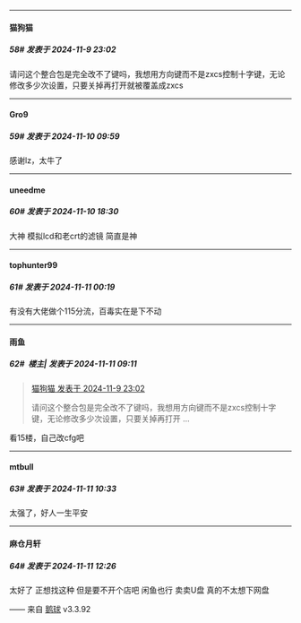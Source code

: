 ﻿
*****

####  猫狗猫  
##### 58#       发表于 2024-11-9 23:02

请问这个整合包是完全改不了键吗，我想用方向键而不是zxcs控制十字键，无论修改多少次设置，只要关掉再打开就被覆盖成zxcs


*****

####  Gro9  
##### 59#       发表于 2024-11-10 09:59

感谢lz，太牛了


*****

####  uneedme  
##### 60#       发表于 2024-11-10 18:30

大神 模拟lcd和老crt的滤镜 简直是神


*****

####  tophunter99  
##### 61#       发表于 2024-11-11 00:19

有没有大佬做个115分流，百毒实在是下不动


*****

####  雨鱼  
##### 62#         楼主| 发表于 2024-11-11 09:11

<blockquote><a href="httphttps://bbs.saraba1st.com/2b/forum.php?mod=redirect&amp;goto=findpost&amp;pid=66659955&amp;ptid=2200028" target="_blank">猫狗猫 发表于 2024-11-9 23:02</a>

请问这个整合包是完全改不了键吗，我想用方向键而不是zxcs控制十字键，无论修改多少次设置，只要关掉再打开 ...</blockquote>
看15楼，自己改cfg吧


*****

####  mtbull  
##### 63#       发表于 2024-11-11 10:33

太强了，好人一生平安


*****

####  麻仓月轩  
##### 64#       发表于 2024-11-11 12:26

太好了 正想找这种
但是要不开个店吧 闲鱼也行 卖卖U盘
真的不太想下网盘

—— 来自 [鹅球](https://www.pgyer.com/GcUxKd4w) v3.3.92

